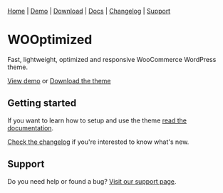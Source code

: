 [Home](/) | [Demo](/demo) | [Download](/download) | [Docs](/docs) | [Changelog](/changelog) | [Support](/support)

# WOOptimized

Fast, lightweight, optimized and responsive WooCommerce WordPress theme.

[View demo](/demo) or [Download the theme](/download)

## Getting started

If you want to learn how to setup and use the theme [read the documentation](/docs).

[Check the changelog](/changelog) if you're interested to know what's new.

## Support

Do you need help or found a bug? [Visit our support page](/support).
